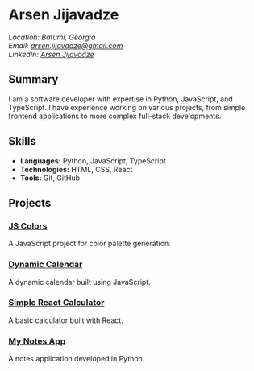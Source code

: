 # Arsen Jijavadze

*Location: Batumi, Georgia*  
*Email: arsen.jijavadze@gmail.com*  
*LinkedIn: [Arsen Jijavadze](https://www.linkedin.com)*

## Summary

I am a software developer with expertise in Python, JavaScript, and TypeScript. I have experience working on various projects, from simple frontend applications to more complex full-stack developments.

## Skills

- **Languages:** Python, JavaScript, TypeScript
- **Technologies:** HTML, CSS, React
- **Tools:** Git, GitHub

## Projects

### [JS Colors](https://github.com/arsenjijavadze/js-colors)
A JavaScript project for color palette generation.

### [Dynamic Calendar](https://github.com/arsenjijavadze/dynamic-calendar)
A dynamic calendar built using JavaScript.

### [Simple React Calculator](https://arsenjijavadze.github.io/simple-react-calculator/)
A basic calculator built with React. 

### [My Notes App](https://github.com/arsenjijavadze/my_notes_app)
A notes application developed in Python.
